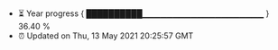 - ⏳ Year progress { ██████████▁▁▁▁▁▁▁▁▁▁▁▁▁▁▁▁▁▁▁▁ } 36.40 %
- ⏰ Updated on Thu, 13 May 2021 20:25:57 GMT

